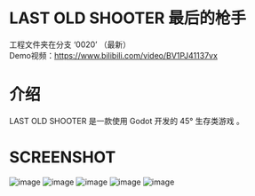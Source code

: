 # LAST OLD SHOOTER 最后的枪手
工程文件夹在分支 ‘0020’ （最新）\
Demo视频：https://www.bilibili.com/video/BV1PJ41137vx

# 介绍
LAST OLD SHOOTER 是一款使用 Godot 开发的 45° 生存类游戏 。

# SCREENSHOT
![image](https://github.com/chunchuna/LastOldShooter/blob/master/Demo/a.gif)
![image](https://github.com/chunchuna/LastOldShooter/blob/master/Demo/c.png)
![image](https://github.com/chunchuna/LastOldShooter/blob/master/Demo/b.png)
![image](https://github.com/chunchuna/LastOldShooter/blob/master/Demo/screenshoot1.png)
![image](https://github.com/chunchuna/LastOldShooter/blob/master/Demo/screntshoot2.png)

